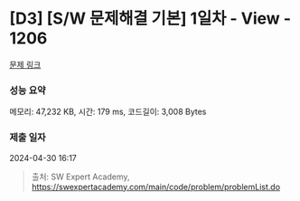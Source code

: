 # [D3] [S/W 문제해결 기본] 1일차 - View - 1206 

[문제 링크](https://swexpertacademy.com/main/code/problem/problemDetail.do?contestProbId=AV134DPqAA8CFAYh) 

### 성능 요약

메모리: 47,232 KB, 시간: 179 ms, 코드길이: 3,008 Bytes

### 제출 일자

2024-04-30 16:17



> 출처: SW Expert Academy, https://swexpertacademy.com/main/code/problem/problemList.do